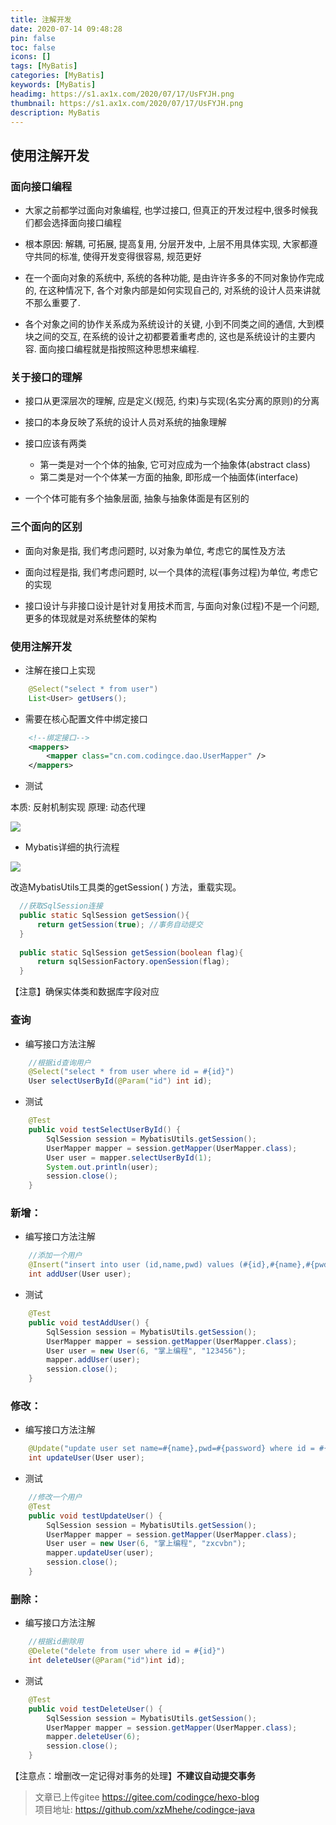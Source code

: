```yaml
---
title: 注解开发
date: 2020-07-14 09:48:28
pin: false
toc: false
icons: []
tags: [MyBatis]
categories: [MyBatis]
keywords: [MyBatis]
headimg: https://s1.ax1x.com/2020/07/17/UsFYJH.png
thumbnail: https://s1.ax1x.com/2020/07/17/UsFYJH.png
description: MyBatis
---
```

## 使用注解开发
### 面向接口编程

- 大家之前都学过面向对象编程, 也学过接口, 但真正的开发过程中,很多时候我们都会选择面向接口编程

- 根本原因: 解耦, 可拓展, 提高复用, 分层开发中, 上层不用具体实现, 大家都遵守共同的标准, 使得开发变得很容易, 规范更好

- 在一个面向对象的系统中, 系统的各种功能, 是由许许多多的不同对象协作完成的, 在这种情况下, 各个对象内部是如何实现自己的, 对系统的设计人员来讲就不那么重要了.

- 各个对象之间的协作关系成为系统设计的关键, 小到不同类之间的通信, 大到模块之间的交互, 在系统的设计之初都要着重考虑的, 这也是系统设计的主要内容. 面向接口编程就是指按照这种思想来编程.

### 关于接口的理解

- 接口从更深层次的理解, 应是定义(规范, 约束)与实现(名实分离的原则)的分离

- 接口的本身反映了系统的设计人员对系统的抽象理解

- 接口应该有两类
    - 第一类是对一个个体的抽象, 它可对应成为一个抽象体(abstract class)
    - 第二类是对一个个体某一方面的抽象, 即形成一个抽面体(interface)

- 一个个体可能有多个抽象层面, 抽象与抽象体面是有区别的

### 三个面向的区别

- 面向对象是指, 我们考虑问题时, 以对象为单位, 考虑它的属性及方法

- 面向过程是指, 我们考虑问题时, 以一个具体的流程(事务过程)为单位, 考虑它的实现

- 接口设计与非接口设计是针对复用技术而言, 与面向对象(过程)不是一个问题, 更多的体现就是对系统整体的架构

### 使用注解开发

- 注解在接口上实现

```java
    @Select("select * from user")
    List<User> getUsers();
```

- 需要在核心配置文件中绑定接口

```xml
    <!--绑定接口-->
    <mappers>
        <mapper class="cn.com.codingce.dao.UserMapper" />
    </mappers>
```

- 测试

本质: 反射机制实现
原理: 动态代理

![](https://cdn.jsdelivr.net/gh/xzMhehe/StaticFile_CDN/static/img/202108200837663.png)

- Mybatis详细的执行流程

![](https://cdn.jsdelivr.net/gh/xzMhehe/StaticFile_CDN/static/img/202108200837000.png)


改造MybatisUtils工具类的getSession( ) 方法，重载实现。

```java
  //获取SqlSession连接
  public static SqlSession getSession(){
      return getSession(true); //事务自动提交
  }
 
  public static SqlSession getSession(boolean flag){
      return sqlSessionFactory.openSession(flag);
  }
```

【注意】确保实体类和数据库字段对应

### 查询

- 编写接口方法注解

```java
    //根据id查询用户
    @Select("select * from user where id = #{id}")
    User selectUserById(@Param("id") int id);
```

- 测试

```java
    @Test
    public void testSelectUserById() {
        SqlSession session = MybatisUtils.getSession();
        UserMapper mapper = session.getMapper(UserMapper.class);
        User user = mapper.selectUserById(1);
        System.out.println(user);
        session.close();
    }
```

### 新增：

- 编写接口方法注解

```java
    //添加一个用户
    @Insert("insert into user (id,name,pwd) values (#{id},#{name},#{pwd})")
    int addUser(User user);
```

- 测试

```java
    @Test
    public void testAddUser() {
        SqlSession session = MybatisUtils.getSession();
        UserMapper mapper = session.getMapper(UserMapper.class);
        User user = new User(6, "掌上编程", "123456");
        mapper.addUser(user);
        session.close();
    }
```

### 修改：

- 编写接口方法注解

```java
    @Update("update user set name=#{name},pwd=#{password} where id = #{id}")
    int updateUser(User user);
```

- 测试

```java
    //修改一个用户
    @Test
    public void testUpdateUser() {
        SqlSession session = MybatisUtils.getSession();
        UserMapper mapper = session.getMapper(UserMapper.class);
        User user = new User(6, "掌上编程", "zxcvbn");
        mapper.updateUser(user);
        session.close();
    }
```

### 删除：

- 编写接口方法注解

```java
    //根据id删除用
    @Delete("delete from user where id = #{id}")
    int deleteUser(@Param("id")int id);
```

- 测试

```java
    @Test
    public void testDeleteUser() {
        SqlSession session = MybatisUtils.getSession();
        UserMapper mapper = session.getMapper(UserMapper.class);
        mapper.deleteUser(6);
        session.close();
    }
```

【注意点：增删改一定记得对事务的处理】**不建议自动提交事务**



>文章已上传gitee https://gitee.com/codingce/hexo-blog   
>项目地址: https://github.com/xzMhehe/codingce-java